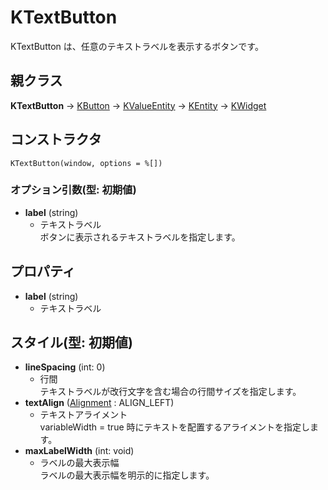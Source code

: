 # KTextButton

KTextButton は、任意のテキストラベルを表示するボタンです。

## 親クラス

**KTextButton** -> [KButton](KButton.md) -> [KValueEntity](KValueEntity.md) -> [KEntity](KEntity.md) -> [KWidget](KWidget.md)

## コンストラクタ
```KTextButton(window, options = %[])```

### オプション引数(型: 初期値)
- **label** (string)
  - テキストラベル  
  ボタンに表示されるテキストラベルを指定します。

## プロパティ
- **label** (string)
  - テキストラベル

## スタイル(型: 初期値)
- **lineSpacing** (int: 0)
  - 行間  
	テキストラベルが改行文字を含む場合の行間サイズを指定します。
- **textAlign** ([Alignment](KDefs.md#alignment) : ALIGN_LEFT)
  - テキストアライメント  
	variableWidth = true 時にテキストを配置するアライメントを指定します。
- **maxLabelWidth** (int: void)
  - ラベルの最大表示幅  
  ラベルの最大表示幅を明示的に指定します。
